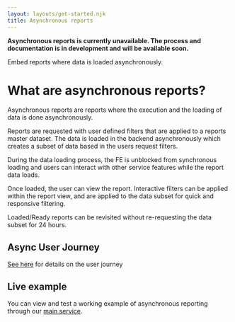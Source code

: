 ```yaml
---
layout: layouts/get-started.njk
title: Asynchronous reports
---
```

**Asynchronous reports is currently unavailable. The process and documentation is in development and will be available soon.**

Embed reports where data is loaded asynchronously.

# What are asynchronous reports?

Asynchronous reports are reports where the execution and the loading of data is done asynchronously. 

Reports are requested with user defined filters that are applied to a reports master dataset. The data is loaded in the backend asynchronously which creates a subset of data based in the users request filters. 

During the data loading process, the FE is unblocked from synchronous loading and users can interact with other service features while the report data loads.

Once loaded, the user can view the report. Interactive filters can be applied within the report view, and are applied to the data subset for quick and responsive filtering.

Loaded/Ready reports can be revisited without re-requesting the data subset for 24 hours. 

## Async User Journey

[See here](/reports/async-reports-user-journey) for details on the user journey

## Live example 

You can view and test a working example of asynchronous reporting through our [main service](https://digital-prison-reporting-mi-ui-dev.hmpps.service.justice.gov.uk/). 
